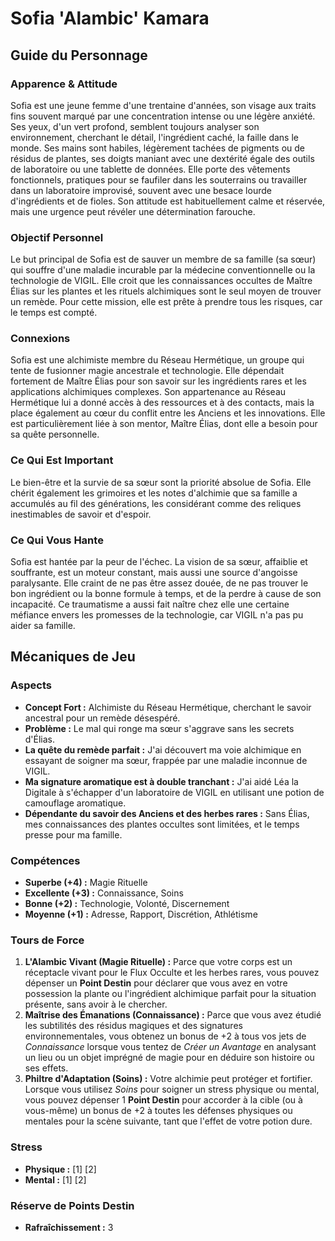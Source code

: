 # Sofia 'Alambic' Kamara

## Guide du Personnage

### Apparence & Attitude
Sofia est une jeune femme d'une trentaine d'années, son visage aux traits fins souvent marqué par une concentration intense ou une légère anxiété. Ses yeux, d'un vert profond, semblent toujours analyser son environnement, cherchant le détail, l'ingrédient caché, la faille dans le monde. Ses mains sont habiles, légèrement tachées de pigments ou de résidus de plantes, ses doigts maniant avec une dextérité égale des outils de laboratoire ou une tablette de données. Elle porte des vêtements fonctionnels, pratiques pour se faufiler dans les souterrains ou travailler dans un laboratoire improvisé, souvent avec une besace lourde d'ingrédients et de fioles. Son attitude est habituellement calme et réservée, mais une urgence peut révéler une détermination farouche.

### Objectif Personnel
Le but principal de Sofia est de sauver un membre de sa famille (sa sœur) qui souffre d'une maladie incurable par la médecine conventionnelle ou la technologie de VIGIL. Elle croit que les connaissances occultes de Maître Élias sur les plantes et les rituels alchimiques sont le seul moyen de trouver un remède. Pour cette mission, elle est prête à prendre tous les risques, car le temps est compté.

### Connexions
Sofia est une alchimiste membre du Réseau Hermétique, un groupe qui tente de fusionner magie ancestrale et technologie. Elle dépendait fortement de Maître Élias pour son savoir sur les ingrédients rares et les applications alchimiques complexes. Son appartenance au Réseau Hermétique lui a donné accès à des ressources et à des contacts, mais la place également au cœur du conflit entre les Anciens et les innovations. Elle est particulièrement liée à son mentor, Maître Élias, dont elle a besoin pour sa quête personnelle.

### Ce Qui Est Important
Le bien-être et la survie de sa sœur sont la priorité absolue de Sofia. Elle chérit également les grimoires et les notes d'alchimie que sa famille a accumulés au fil des générations, les considérant comme des reliques inestimables de savoir et d'espoir.

### Ce Qui Vous Hante
Sofia est hantée par la peur de l'échec. La vision de sa sœur, affaiblie et souffrante, est un moteur constant, mais aussi une source d'angoisse paralysante. Elle craint de ne pas être assez douée, de ne pas trouver le bon ingrédient ou la bonne formule à temps, et de la perdre à cause de son incapacité. Ce traumatisme a aussi fait naître chez elle une certaine méfiance envers les promesses de la technologie, car VIGIL n'a pas pu aider sa famille.

## Mécaniques de Jeu

### Aspects

*   **Concept Fort :** Alchimiste du Réseau Hermétique, cherchant le savoir ancestral pour un remède désespéré.
*   **Problème :** Le mal qui ronge ma sœur s'aggrave sans les secrets d'Élias.
*   **La quête du remède parfait :** J'ai découvert ma voie alchimique en essayant de soigner ma sœur, frappée par une maladie inconnue de VIGIL.
*   **Ma signature aromatique est à double tranchant :** J'ai aidé Léa la Digitale à s'échapper d'un laboratoire de VIGIL en utilisant une potion de camouflage aromatique.
*   **Dépendante du savoir des Anciens et des herbes rares :** Sans Élias, mes connaissances des plantes occultes sont limitées, et le temps presse pour ma famille.

### Compétences

*   **Superbe (+4) :** Magie Rituelle
*   **Excellente (+3) :** Connaissance, Soins
*   **Bonne (+2) :** Technologie, Volonté, Discernement
*   **Moyenne (+1) :** Adresse, Rapport, Discrétion, Athlétisme

### Tours de Force

1.  **L'Alambic Vivant (Magie Rituelle) :** Parce que votre corps est un réceptacle vivant pour le Flux Occulte et les herbes rares, vous pouvez dépenser un **Point Destin** pour déclarer que vous avez en votre possession la plante ou l'ingrédient alchimique parfait pour la situation présente, sans avoir à le chercher.
2.  **Maîtrise des Émanations (Connaissance) :** Parce que vous avez étudié les subtilités des résidus magiques et des signatures environnementales, vous obtenez un bonus de +2 à tous vos jets de *Connaissance* lorsque vous tentez de *Créer un Avantage* en analysant un lieu ou un objet imprégné de magie pour en déduire son histoire ou ses effets.
3.  **Philtre d'Adaptation (Soins) :** Votre alchimie peut protéger et fortifier. Lorsque vous utilisez *Soins* pour soigner un stress physique ou mental, vous pouvez dépenser 1 **Point Destin** pour accorder à la cible (ou à vous-même) un bonus de +2 à toutes les défenses physiques ou mentales pour la scène suivante, tant que l'effet de votre potion dure.

### Stress

*   **Physique :** [1] [2]
*   **Mental :** [1] [2]

### Réserve de Points Destin

*   **Rafraîchissement :** 3